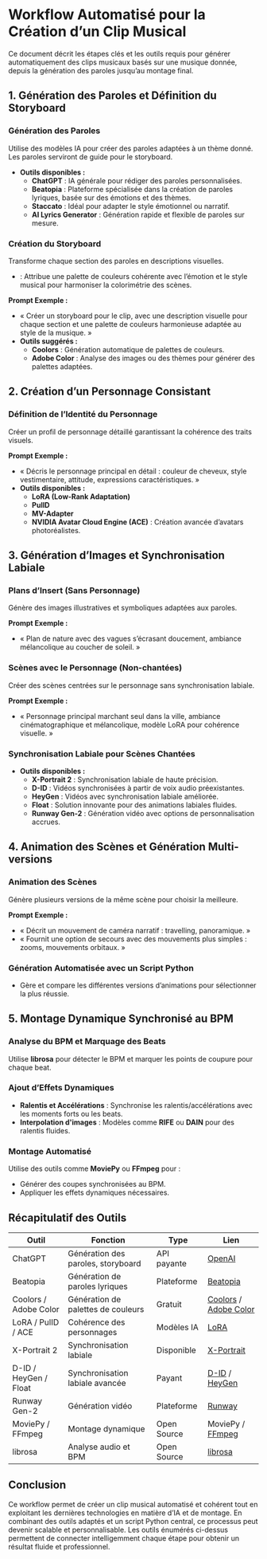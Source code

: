 # **Workflow Automatisé pour la Création d’un Clip Musical**

Ce document décrit les étapes clés et les outils requis pour générer automatiquement des clips musicaux basés sur une musique donnée, depuis la génération des paroles jusqu’au montage final.

## **1\. Génération des Paroles et Définition du Storyboard**

### **Génération des Paroles**

Utilise des modèles IA pour créer des paroles adaptées à un thème donné. Les paroles serviront de guide pour le storyboard.

* **Outils disponibles :**  
  * **ChatGPT** : IA générale pour rédiger des paroles personnalisées.  
  * **Beatopia** : Plateforme spécialisée dans la création de paroles lyriques, basée sur des émotions et des thèmes.  
  * **Staccato** : Idéal pour adapter le style émotionnel ou narratif.  
  * **AI Lyrics Generator** : Génération rapide et flexible de paroles sur mesure.

### **Création du Storyboard**

Transforme chaque section des paroles en descriptions visuelles.

*  : Attribue une palette de couleurs cohérente avec l’émotion et le style musical pour harmoniser la colorimétrie des scènes.

**Prompt Exemple :**

* « Créer un storyboard pour le clip, avec une description visuelle pour chaque section et une palette de couleurs harmonieuse adaptée au style de la musique. »  
* **Outils suggérés :**  
  * **Coolors** : Génération automatique de palettes de couleurs.  
  * **Adobe Color** : Analyse des images ou des thèmes pour générer des palettes adaptées.

## **2\. Création d’un Personnage Consistant**

### **Définition de l’Identité du Personnage**

Créer un profil de personnage détaillé garantissant la cohérence des traits visuels.

**Prompt Exemple :**

* « Décris le personnage principal en détail : couleur de cheveux, style vestimentaire, attitude, expressions caractéristiques. »  
* **Outils disponibles :**  
  * **LoRA (Low-Rank Adaptation)**  
  * **PulID**  
  * **MV-Adapter**  
  * **NVIDIA Avatar Cloud Engine (ACE)** : Création avancée d’avatars photoréalistes.

## **3\. Génération d’Images et Synchronisation Labiale**

### **Plans d’Insert (Sans Personnage)**

Génère des images illustratives et symboliques adaptées aux paroles.

**Prompt Exemple :**

* « Plan de nature avec des vagues s’écrasant doucement, ambiance mélancolique au coucher de soleil. »

### **Scènes avec le Personnage (Non-chantées)**

Créer des scènes centrées sur le personnage sans synchronisation labiale.

**Prompt Exemple :**

* « Personnage principal marchant seul dans la ville, ambiance cinématographique et mélancolique, modèle LoRA pour cohérence visuelle. »

### **Synchronisation Labiale pour Scènes Chantées**

* **Outils disponibles :**  
  * **X-Portrait 2** : Synchronisation labiale de haute précision.  
  * **D-ID** : Vidéos synchronisées à partir de voix audio préexistantes.  
  * **HeyGen** : Vidéos avec synchronisation labiale améliorée.  
  * **Float** : Solution innovante pour des animations labiales fluides.  
  * **Runway Gen-2** : Génération vidéo avec options de personnalisation accrues.

## **4\. Animation des Scènes et Génération Multi-versions**

### **Animation des Scènes**

Génère plusieurs versions de la même scène pour choisir la meilleure.

**Prompt Exemple :**

* « Décrit un mouvement de caméra narratif : travelling, panoramique. »  
* « Fournit une option de secours avec des mouvements plus simples : zooms, mouvements orbitaux. »

### **Génération Automatisée avec un Script Python**

* Gère et compare les différentes versions d’animations pour sélectionner la plus réussie.

## **5\. Montage Dynamique Synchronisé au BPM**

### **Analyse du BPM et Marquage des Beats**

Utilise **librosa** pour détecter le BPM et marquer les points de coupure pour chaque beat.

### **Ajout d’Effets Dynamiques**

* **Ralentis et Accélérations** : Synchronise les ralentis/accélérations avec les moments forts ou les beats.  
* **Interpolation d'images** : Modèles comme **RIFE** ou **DAIN** pour des ralentis fluides.

### **Montage Automatisé**

Utilise des outils comme **MoviePy** ou **FFmpeg** pour :

* Générer des coupes synchronisées au BPM.  
* Appliquer les effets dynamiques nécessaires.

## **Récapitulatif des Outils**

| Outil | Fonction | Type | Lien |
| ----- | ----- | ----- | ----- |
| ChatGPT | Génération des paroles, storyboard | API payante | [OpenAI](https://openai.com/) |
| Beatopia | Génération de paroles lyriques | Plateforme | [Beatopia](https://www.beatopia.com/) |
| Coolors / Adobe Color | Génération de palettes de couleurs | Gratuit | [Coolors](https://coolors.co/) / [Adobe Color](https://color.adobe.com/) |
| LoRA / PulID / ACE | Cohérence des personnages | Modèles IA | [LoRA](https://github.com/cloneofsimo/lora) |
| X-Portrait 2 | Synchronisation labiale | Disponible | [X-Portrait](https://xportrait.com/) |
| D-ID / HeyGen / Float | Synchronisation labiale avancée | Payant | [D-ID](https://www.d-id.com/) / [HeyGen](https://www.heygen.com/) |
| Runway Gen-2 | Génération vidéo | Plateforme | [Runway](https://runwayml.com/) |
| MoviePy / FFmpeg | Montage dynamique | Open Source | MoviePy / [FFmpeg](https://ffmpeg.org/) |
| librosa | Analyse audio et BPM | Open Source | [librosa](https://librosa.org/) |

## **Conclusion**

Ce workflow permet de créer un clip musical automatisé et cohérent tout en exploitant les dernières technologies en matière d’IA et de montage. En combinant des outils adaptés et un script Python central, ce processus peut devenir scalable et personnalisable. Les outils énumérés ci-dessus permettent de connecter intelligemment chaque étape pour obtenir un résultat fluide et professionnel.

